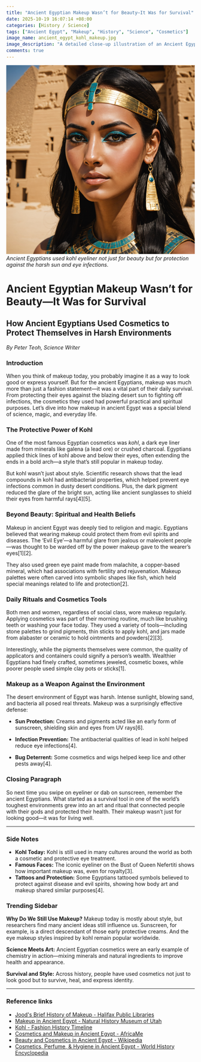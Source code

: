 ```yaml
---
title: "Ancient Egyptian Makeup Wasn’t for Beauty—It Was for Survival"
date: 2025-10-19 16:07:14 +08:00
categories: [History / Science]
tags: ["Ancient Egypt", "Makeup", "History", "Science", "Cosmetics"]
image_name: ancient_egypt_kohl_makeup.jpg
image_description: "A detailed close-up illustration of an Ancient Egyptian man and woman applying traditional kohl eyeliner around their eyes, showing the dark, bold eye makeup characteristic of the era. Surrounding them are ancient cosmetic tools like stone palettes and alabaster jars, set against a backdrop of Egyptian hieroglyphs and desert sunlight."
comments: true
---
```



![Ancient Egyptians used kohl eyeliner not just for beauty but for protection against the harsh sun and eye infections.](/assets/images/ancient_egypt_kohl_makeup.jpg)
*Ancient Egyptians used kohl eyeliner not just for beauty but for protection against the harsh sun and eye infections.*

<!-- Image Description: A detailed close-up illustration of an Ancient Egyptian man and woman applying traditional kohl eyeliner around their eyes, showing the dark, bold eye makeup characteristic of the era. Surrounding them are ancient cosmetic tools like stone palettes and alabaster jars, set against a backdrop of Egyptian hieroglyphs and desert sunlight. -->


# Ancient Egyptian Makeup Wasn’t for Beauty—It Was for Survival

## How Ancient Egyptians Used Cosmetics to Protect Themselves in Harsh Environments

*By Peter Teoh, Science Writer*

### Introduction
When you think of makeup today, you probably imagine it as a way to look good or express yourself. But for the ancient Egyptians, makeup was much more than just a fashion statement—it was a vital part of their daily survival. From protecting their eyes against the blazing desert sun to fighting off infections, the cosmetics they used had powerful practical and spiritual purposes. Let’s dive into how makeup in ancient Egypt was a special blend of science, magic, and everyday life.

### The Protective Power of Kohl
One of the most famous Egyptian cosmetics was *kohl*, a dark eye liner made from minerals like galena (a lead ore) or crushed charcoal. Egyptians applied thick lines of kohl above and below their eyes, often extending the ends in a bold arch—a style that’s still popular in makeup today.

But kohl wasn’t just about style. Scientific research shows that the lead compounds in kohl had antibacterial properties, which helped prevent eye infections common in dusty desert conditions. Plus, the dark pigment reduced the glare of the bright sun, acting like ancient sunglasses to shield their eyes from harmful rays[4][5].

### Beyond Beauty: Spiritual and Health Beliefs
Makeup in ancient Egypt was deeply tied to religion and magic. Egyptians believed that wearing makeup could protect them from evil spirits and diseases. The ‘Evil Eye’—a harmful glare from jealous or malevolent people—was thought to be warded off by the power makeup gave to the wearer’s eyes[1][2].

They also used green eye paint made from malachite, a copper-based mineral, which had associations with fertility and rejuvenation. Makeup palettes were often carved into symbolic shapes like fish, which held special meanings related to life and protection[2].

### Daily Rituals and Cosmetics Tools
Both men and women, regardless of social class, wore makeup regularly. Applying cosmetics was part of their morning routine, much like brushing teeth or washing your face today. They used a variety of tools—including stone palettes to grind pigments, thin sticks to apply kohl, and jars made from alabaster or ceramic to hold ointments and powders[2][3].

Interestingly, while the pigments themselves were common, the quality of applicators and containers could signify a person’s wealth. Wealthier Egyptians had finely crafted, sometimes jeweled, cosmetic boxes, while poorer people used simple clay pots or sticks[1].

### Makeup as a Weapon Against the Environment
The desert environment of Egypt was harsh. Intense sunlight, blowing sand, and bacteria all posed real threats. Makeup was a surprisingly effective defense:

- **Sun Protection:** Creams and pigments acted like an early form of sunscreen, shielding skin and eyes from UV rays[6].

- **Infection Prevention:** The antibacterial qualities of lead in kohl helped reduce eye infections[4].

- **Bug Deterrent:** Some cosmetics and wigs helped keep lice and other pests away[4].

### Closing Paragraph
So next time you swipe on eyeliner or dab on sunscreen, remember the ancient Egyptians. What started as a survival tool in one of the world’s toughest environments grew into an art and ritual that connected people with their gods and protected their health. Their makeup wasn’t just for looking good—it was for living well.

---

### Side Notes
- **Kohl Today:** Kohl is still used in many cultures around the world as both a cosmetic and protective eye treatment.
- **Famous Faces:** The iconic eyeliner on the Bust of Queen Nefertiti shows how important makeup was, even for royalty[3].
- **Tattoos and Protection:** Some Egyptians tattooed symbols believed to protect against disease and evil spirits, showing how body art and makeup shared similar purposes[4].

### Trending Sidebar
**Why Do We Still Use Makeup?**
Makeup today is mostly about style, but researchers find many ancient ideas still influence us. Sunscreen, for example, is a direct descendant of those early protective creams. And the eye makeup styles inspired by kohl remain popular worldwide.

**Science Meets Art:** Ancient Egyptian cosmetics were an early example of chemistry in action—mixing minerals and natural ingredients to improve health and appearance.

**Survival and Style:** Across history, people have used cosmetics not just to look good but to survive, heal, and express identity.

---

### Reference links
- [Jood's Brief History of Makeup - Halifax Public Libraries](https://www.halifaxpubliclibraries.ca/blogs/post/teen-volunteer-joods-brief-history-of-makeup/)
- [Makeup in Ancient Egypt - Natural History Museum of Utah](https://nhmu.utah.edu/articles/2025/06/makeup-ancient-egypt)
- [Kohl - Fashion History Timeline](https://fashionhistory.fitnyc.edu/kohl/)
- [Cosmetics and Makeup in Ancient Egypt - AfricaMe](https://africame.factsanddetails.com/article/entry-1137.html)
- [Beauty and Cosmetics in Ancient Egypt - Wikipedia](https://en.wikipedia.org/wiki/Beauty_and_cosmetics_in_ancient_Egypt)
- [Cosmetics, Perfume, & Hygiene in Ancient Egypt - World History Encyclopedia](https://www.worldhistory.org/article/1061/cosmetics-perfume--hygiene-in-ancient-egypt/)

